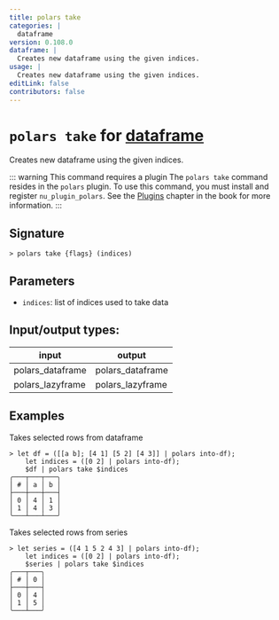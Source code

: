 ```yaml
---
title: polars take
categories: |
  dataframe
version: 0.108.0
dataframe: |
  Creates new dataframe using the given indices.
usage: |
  Creates new dataframe using the given indices.
editLink: false
contributors: false
---
```

<!-- This file is automatically generated. Please edit the command in https://github.com/nushell/nushell instead. -->

# `polars take` for [dataframe](/commands/categories/dataframe.md)

<div class='command-title'>Creates new dataframe using the given indices.</div>

::: warning This command requires a plugin
The `polars take` command resides in the `polars` plugin.
To use this command, you must install and register `nu_plugin_polars`.
See the [Plugins](/book/plugins.html) chapter in the book for more information.
:::


## Signature

```> polars take {flags} (indices)```

## Parameters

 -  `indices`: list of indices used to take data


## Input/output types:

| input            | output           |
| ---------------- | ---------------- |
| polars_dataframe | polars_dataframe |
| polars_lazyframe | polars_lazyframe |
## Examples

Takes selected rows from dataframe
```nu
> let df = ([[a b]; [4 1] [5 2] [4 3]] | polars into-df);
    let indices = ([0 2] | polars into-df);
    $df | polars take $indices
╭───┬───┬───╮
│ # │ a │ b │
├───┼───┼───┤
│ 0 │ 4 │ 1 │
│ 1 │ 4 │ 3 │
╰───┴───┴───╯

```

Takes selected rows from series
```nu
> let series = ([4 1 5 2 4 3] | polars into-df);
    let indices = ([0 2] | polars into-df);
    $series | polars take $indices
╭───┬───╮
│ # │ 0 │
├───┼───┤
│ 0 │ 4 │
│ 1 │ 5 │
╰───┴───╯

```
